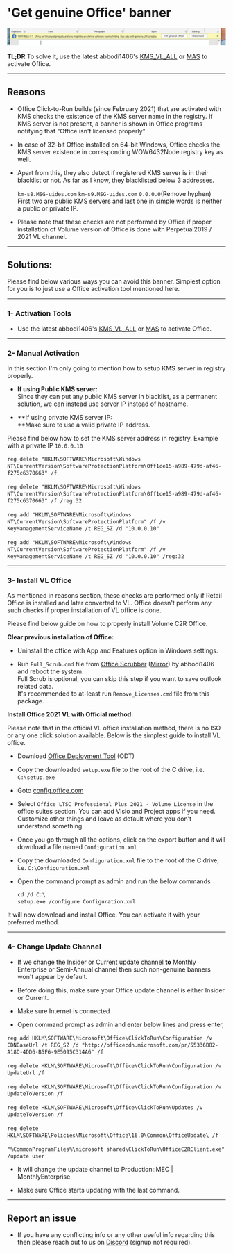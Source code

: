 # 'Get genuine Office' banner

![](office-license-is-not-genuine.png)

**TL;DR** To solve it, use the latest abbodi1406's [KMS_VL_ALL](https://github.com/abbodi1406/KMS_VL_ALL_AIO/) or [MAS](https://massgrave.dev/) to activate Office.

------------------------------------------------------------------------

## Reasons

-   Office Click-to-Run builds (since February 2021) that are activated with KMS checks the existence of the KMS server name in the registry. If KMS server is not present, a banner is shown in Office programs notifying that "Office isn't licensed properly"

-   In case of 32-bit Office installed on 64-bit Windows, Office checks the KMS server existence in corresponding WOW6432Node registry key as well.

-   Apart from this, they also detect if registered KMS server is in their blacklist or not. As far as I know, they blacklisted below 3 addresses.

    `km-s8.MSG-uides.com` `km-s9.MSG-uides.com` `0.0.0.0`(Remove hyphen)\
    First two are public KMS servers and last one in simple words is neither a public or private IP.

-   Please note that these checks are not performed by Office if proper installation of Volume version of Office is done with Perpetual2019 / 2021 VL channel.

------------------------------------------------------------------------

## Solutions:

Please find below various ways you can avoid this banner. Simplest option for you is to just use a Office activation tool mentioned here.

------------------------------------------------------------------------

### 1- Activation Tools

-   Use the latest abbodi1406's [KMS_VL_ALL](https://github.com/abbodi1406/KMS_VL_ALL_AIO/) or [MAS](https://massgrave.dev/) to activate Office.

------------------------------------------------------------------------

### 2- Manual Activation

In this section I'm only going to mention how to setup KMS server in registry properly.

-   **If using Public KMS server:**\
    Since they can put any public KMS server in blacklist, as a permanent solution, we can instead use server IP instead of hostname.

-   **If using private KMS server IP:\
    **Make sure to use a valid private IP address.

Please find below how to set the KMS server address in registry. Example with a private IP `10.0.0.10`

    reg delete "HKLM\SOFTWARE\Microsoft\Windows NT\CurrentVersion\SoftwareProtectionPlatform\0ff1ce15-a989-479d-af46-f275c6370663" /f

    reg delete "HKLM\SOFTWARE\Microsoft\Windows NT\CurrentVersion\SoftwareProtectionPlatform\0ff1ce15-a989-479d-af46-f275c6370663" /f /reg:32

    reg add "HKLM\SOFTWARE\Microsoft\Windows NT\CurrentVersion\SoftwareProtectionPlatform" /f /v KeyManagementServiceName /t REG_SZ /d "10.0.0.10"

    reg add "HKLM\SOFTWARE\Microsoft\Windows NT\CurrentVersion\SoftwareProtectionPlatform" /f /v KeyManagementServiceName /t REG_SZ /d "10.0.0.10" /reg:32

------------------------------------------------------------------------

### 3- Install VL Office

As mentioned in reasons section, these checks are performed only if Retail Office is installed and later converted to VL. Office doesn't perform any such checks if proper installation of VL office is done.

Please find below guide on how to properly install Volume C2R Office.

**Clear previous installation of Office:**

-   Uninstall the office with App and Features option in Windows settings.

-   Run `Full_Scrub.cmd` file from [Office Scrubber](https://forums.mydigitallife.net/posts/1466365/) ([Mirror](https://github.com/abbodi1406/WHD/tree/master/scripts)) by abbodi1406 and reboot the system.\
    Full Scrub is optional, you can skip this step if you want to save outlook related data.\
    It's recommended to at-least run `Remove_Licenses.cmd` file from this package.

**Install Office 2021 VL with Official method:**

Please note that in the official VL office installation method, there is no ISO or any one click solution available. Below is the simplest guide to install VL office.

-   Download [Office Deployment Tool](https://officecdn.microsoft.com/pr/wsus/setup.exe) (ODT)

-   Copy the downloaded `setup.exe` file to the root of the C drive, i.e. `C:\setup.exe`

-   Goto [config.office.com](https://config.office.com/deploymentsettings)

-   Select `Office LTSC Professional Plus 2021 - Volume License` in the office suites section. You can add Visio and Project apps if you need. Customize other things and leave as default where you don't understand something.

-   Once you go through all the options, click on the export button and it will download a file named `Configuration.xml`

-   Copy the downloaded `Configuration.xml` file to the root of the C drive, i.e. `C:\Configuration.xml`

-   Open the command prompt as admin and run the below commands

        cd /d C:\
        setup.exe /configure Configuration.xml

It will now download and install Office. You can activate it with your preferred method.

------------------------------------------------------------------------

### 4- Change Update Channel

-   If we change the Insider or Current update channel **to** Monthly Enterprise or Semi-Annual channel then such non-genuine banners won't appear by default.

-   Before doing this, make sure your Office update channel is either Insider or Current.

-   Make sure Internet is connected

-   Open command prompt as admin and enter below lines and press enter,

<!-- -->

    reg add HKLM\SOFTWARE\Microsoft\Office\ClickToRun\Configuration /v CDNBaseUrl /t REG_SZ /d "http://officecdn.microsoft.com/pr/55336B82-A18D-4DD6-B5F6-9E5095C314A6" /f

    reg delete HKLM\SOFTWARE\Microsoft\Office\ClickToRun\Configuration /v UpdateUrl /f

    reg delete HKLM\SOFTWARE\Microsoft\Office\ClickToRun\Configuration /v UpdateToVersion /f

    reg delete HKLM\SOFTWARE\Microsoft\Office\ClickToRun\Updates /v UpdateToVersion /f

    reg delete HKLM\SOFTWARE\Policies\Microsoft\Office\16.0\Common\OfficeUpdate\ /f

    "%CommonProgramFiles%\microsoft shared\ClickToRun\OfficeC2RClient.exe" /update user

-   It will change the update channel to Production::MEC \| MonthlyEnterprise

-   Make sure Office starts updating with the last command.

------------------------------------------------------------------------

## Report an issue

-   If you have any conflicting info or any other useful info regarding this then please reach out to us on [Discord](https://discord.gg/gjJEfq7ux8) (signup not required).
